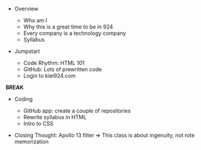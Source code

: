 * Overview
  * Who am I
  * Why this is a great time to be in 924
  * Every company is a technology company
  * Syllabus

* Jumpstart
  * Code Rhythm: HTML 101
  * GitHub: Lots of prewritten code
  * Login to kiei924.com
  

**BREAK**

* Coding
  * GitHub app: create a couple of repositories
  * Rewrite syllabus in HTML
  * Intro to CSS

* Closing Thought: Apollo 13 filter => This class is about ingenuity, not rote memorization

